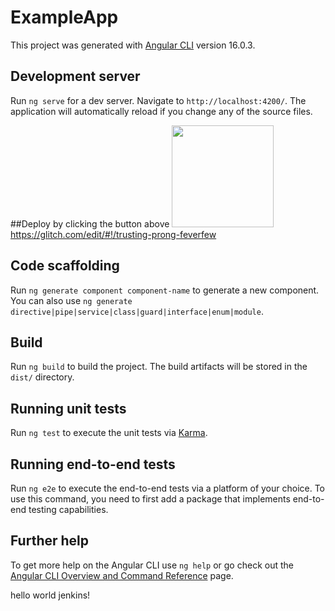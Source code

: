 # ExampleApp

This project was generated with [Angular CLI](https://github.com/angular/angular-cli) version 16.0.3.

## Development server

Run `ng serve` for a dev server. Navigate to `http://localhost:4200/`. The application will automatically reload if you change any of the source files.

##Deploy by clicking the button above
<img src="https://camo.githubusercontent.com/e2eefd24a40d467e94b192916ed9751946357e32e5f3f5e45b4f405834ed4378/68747470733a2f2f63646e2e676f6d69782e636f6d2f32626466623366382d303565662d343033352d613036652d32303433393632613361313325324672656d69782d627574746f6e2e737667" data-canonical-src="https://cdn.gomix.com/2bdfb3f8-05ef-4035-a06e-2043962a3a13%2Fremix-button.svg" style="max-width: 100%;" width="163px">
https://glitch.com/edit/#!/trusting-prong-feverfew

## Code scaffolding

Run `ng generate component component-name` to generate a new component. You can also use `ng generate directive|pipe|service|class|guard|interface|enum|module`.

## Build

Run `ng build` to build the project. The build artifacts will be stored in the `dist/` directory.

## Running unit tests

Run `ng test` to execute the unit tests via [Karma](https://karma-runner.github.io).

## Running end-to-end tests

Run `ng e2e` to execute the end-to-end tests via a platform of your choice. To use this command, you need to first add a package that implements end-to-end testing capabilities.

## Further help

To get more help on the Angular CLI use `ng help` or go check out the [Angular CLI Overview and Command Reference](https://angular.io/cli) page.

hello world jenkins!
